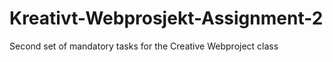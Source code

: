 # Kreativt-Webprosjekt-Assignment-2
Second set of mandatory tasks for the Creative Webproject class
